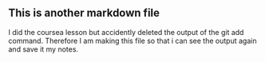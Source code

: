 ## This is another markdown file
I did the coursea lesson but accidently deleted the output of the git add command.  Therefore I am making this file so that i can see the output again and save it my notes.